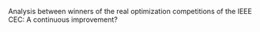 Analysis between winners of the real optimization competitions of the IEEE CEC: A continuous improvement?

